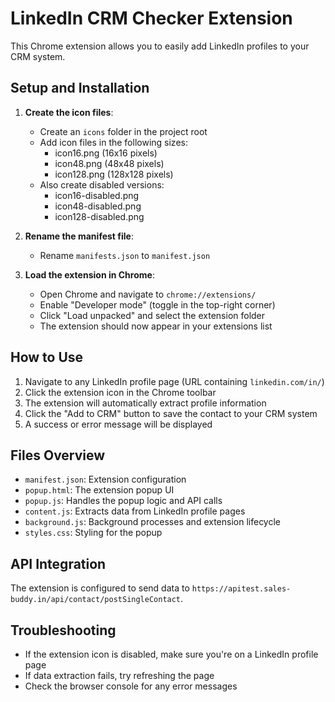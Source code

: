 # LinkedIn CRM Checker Extension

This Chrome extension allows you to easily add LinkedIn profiles to your CRM system.

## Setup and Installation

1. **Create the icon files**:
   - Create an `icons` folder in the project root
   - Add icon files in the following sizes:
     - icon16.png (16x16 pixels)
     - icon48.png (48x48 pixels)
     - icon128.png (128x128 pixels)
   - Also create disabled versions:
     - icon16-disabled.png
     - icon48-disabled.png
     - icon128-disabled.png

2. **Rename the manifest file**:
   - Rename `manifests.json` to `manifest.json`

3. **Load the extension in Chrome**:
   - Open Chrome and navigate to `chrome://extensions/`
   - Enable "Developer mode" (toggle in the top-right corner)
   - Click "Load unpacked" and select the extension folder
   - The extension should now appear in your extensions list

## How to Use

1. Navigate to any LinkedIn profile page (URL containing `linkedin.com/in/`)
2. Click the extension icon in the Chrome toolbar
3. The extension will automatically extract profile information
4. Click the "Add to CRM" button to save the contact to your CRM system
5. A success or error message will be displayed

## Files Overview

- `manifest.json`: Extension configuration
- `popup.html`: The extension popup UI
- `popup.js`: Handles the popup logic and API calls
- `content.js`: Extracts data from LinkedIn profile pages
- `background.js`: Background processes and extension lifecycle
- `styles.css`: Styling for the popup

## API Integration

The extension is configured to send data to `https://apitest.sales-buddy.in/api/contact/postSingleContact`.

## Troubleshooting

- If the extension icon is disabled, make sure you're on a LinkedIn profile page
- If data extraction fails, try refreshing the page
- Check the browser console for any error messages 